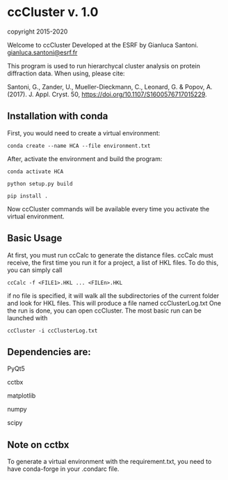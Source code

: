 # ccCluster v. 1.0
copyright 2015-2020

Welcome to ccCluster
Developed at the ESRF by Gianluca Santoni.
gianluca.santoni@esrf.fr

This program is used to run hierarchycal cluster analysis on protein diffraction data.
When using, please cite:

Santoni, G., Zander, U., Mueller-Dieckmann, C., Leonard, G. & Popov, A. (2017). J. Appl. Cryst. 50,
https://doi.org/10.1107/S1600576717015229.

## Installation with conda
First, you would need to create a virtual environment:
```
conda create --name HCA --file environment.txt
```
After, activate the environment and build the program:
```
conda activate HCA

python setup.py build 

pip install .
```
Now ccCluster commands will be available every time you activate the virtual environment.
## Basic Usage
At first, you must run ccCalc to generate the distance files.
ccCalc must receive, the first time you run it for a project, a list of HKL files.
To do this, you can simply call
```
ccCalc -f <FILE1>.HKL ... <FILEn>.HKL
```

if no file is specified, it will walk all the subdirectories of the current folder and look for HKL files.
This will produce a file named ccClusterLog.txt
One the run is done, you can open ccCluster.
The most basic run can be launched with
```
ccCluster -i ccClusterLog.txt
```

## Dependencies are:

PyQt5

cctbx

matplotlib

numpy

scipy

## Note on cctbx
To generate a virtual environment with the requirement.txt, you need to have 
conda-forge in your .condarc file.

